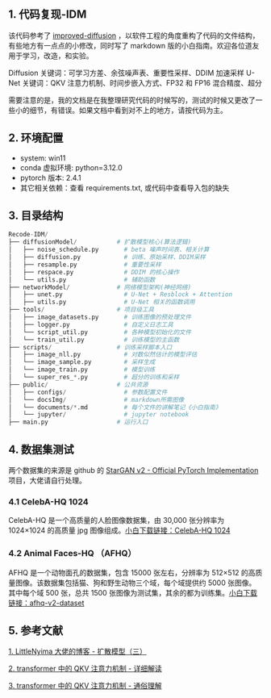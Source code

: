## 1. 代码复现-IDM

该代码参考了 [improved-diffusion](https://github.com/openai/improved-diffusion) ，以软件工程的角度重构了代码的文件结构，有些地方有一点点的小修改，同时写了 markdown 版的小白指南。欢迎各位道友用于学习，改造，和实验。

Diffusion 关键词：可学习方差、余弦噪声表、重要性采样、DDIM 加速采样
U-Net 关键词：QKV 注意力机制、时间步嵌入方式、FP32 和 FP16 混合精度、超分

需要注意的是，我的文档是在我整理研究代码的时候写的，测试的时候又更改了一些小的细节，有错误。如果文档中看到对不上的地方，请按代码为主。

## 2. 环境配置

- system: win11
- conda 虚拟环境: python=3.12.0
- pytorch 版本: 2.4.1
- 其它相关依赖：查看 requirements.txt, 或代码中查看导入包的缺失

## 3. 目录结构

```py
Recode-IDM/
├── diffusionModel/           # 扩散模型核心(算法逻辑)
│   ├── noise_schedule.py       # beta 噪声时间表、相关计算
│   ├── diffusion.py            # 训练、原始采样、DDIM采样
│   ├── resample.py             # 重要性采样
│   ├── respace.py              # DDIM 的核心操作
│   └── utils.py                # 辅助函数
├── networkModel/             # 网络模型架构(神经网络)
│   ├── unet.py                 # U-Net + Resblock + Attention
│   ├── utils.py                # U-Net 相关的函数调用
├── tools/                    # 项目级工具
│   ├── image_datasets.py       # 训练图像的预处理文件
│   ├── logger.py               # 自定义日志工具
│   └── script_util.py          # 各种模型初始化的文件
│   └── train_util.py           # 训练模型的主函数
├── scripts/                  # 训练采样脚本入口
│   ├── image_nll.py            # 对数似然估计的模型评估
│   └── image_sample.py         # 采样生成
│   └── image_train.py          # 模型训练
│   └── super_res_*.py          # 超分的训练和采样
├── public/                   # 公共资源
│   ├── configs/                # 参数配置文件
│   └── docsImg/                # markdown所需图像
│   └── documents/*.md          # 每个文件的讲解笔记《小白指南》
│   └── jupyter/                # jupyter notebook
├── main.py                   # 运行入口
```

## 4. 数据集测试

两个数据集的来源是 github 的 [StarGAN v2 - Official PyTorch Implementation](https://github.com/clovaai/stargan-v2?tab=readme-ov-file#download-datasets)项目，大佬请自行处理。

### 4.1 CelebA-HQ 1024

CelebA-HQ 是一个高质量的人脸图像数据集，由 30,000 张分辨率为 1024×1024 的高质量 jpg 图像组成。[小白下载链接：CelebA-HQ 1024](https://www.dropbox.com/s/f7pvjij2xlpff59/celeba_hq.zip?dl=0)

### 4.2 Animal Faces-HQ （AFHQ）

AFHQ 是一个动物面孔的数据集，包含 15000 张左右，分辨率为 512×512 的高质量图像。该数据集包括猫、狗和野生动物三个域，每个域提供约 5000 张图像。其中每个域 500 张，总共 1500 张图像为测试集，其余的都为训练集。[小白下载链接：afhq-v2-dataset](https://www.dropbox.com/s/vkzjokiwof5h8w6/afhq_v2.zip?dl=0)

## 5. 参考文献

[1. LittleNyima 大佬的博客 - 扩散模型（三）](https://littlenyima.github.io/posts/15-improved-denoising-diffusion-probabilistic-models/index.html)

[2. transformer 中的 QKV 注意力机制 - 详细解读](https://zhuanlan.zhihu.com/p/414084879)

[3. transformer 中的 QKV 注意力机制 - 通俗理解](https://blog.csdn.net/Weary_PJ/article/details/123531732)
